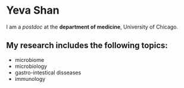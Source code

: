 # Yeva Shan
I am a *postdoc* at the **department of medicine**, University of Chicago. 

## My research includes the following topics:
- microbiome 
- microbiology 
- gastro-intestical disseases
- immunology 

